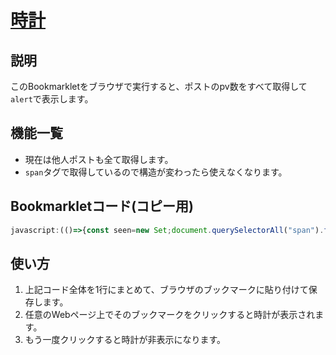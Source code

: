 # [時計](bookmarklet/source/x-viewer.js) #

## 説明 ##

このBookmarkletをブラウザで実行すると、ポストのpv数をすべて取得して`alert`で表示します。

## 機能一覧 ##

* 現在は他人ポストも全て取得します。
* `span`タグで取得しているので構造が変わったら使えなくなります。

## Bookmarkletコード(コピー用) ##

```javascript
javascript:(()=>{const seen=new Set;document.querySelectorAll("span").forEach(el=>{if(el.closest('[aria-label*="リポストしました"]'))return;const txt=el.textContent?.trim();if(!txt||seen.has(txt))return;seen.add(txt);el.style.outline="2px solid red";});})();
```

## 使い方 ##

1. 上記コード全体を1行にまとめて、ブラウザのブックマークに貼り付けて保存します。
2. 任意のWebページ上でそのブックマークをクリックすると時計が表示されます。
3. もう一度クリックすると時計が非表示になります。